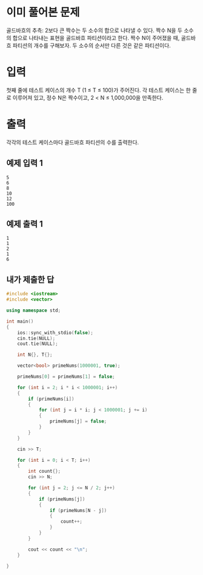 이미 풀어본 문제
=====================
골드바흐의 추측: 2보다 큰 짝수는 두 소수의 합으로 나타낼 수 있다.
짝수 N을 두 소수의 합으로 나타내는 표현을 골드바흐 파티션이라고 한다. 짝수 N이 주어졌을 때, 골드바흐 파티션의 개수를 구해보자. 두 소수의 순서만 다른 것은 같은 파티션이다.

입력
===========
첫째 줄에 테스트 케이스의 개수 T (1 ≤ T ≤ 100)가 주어진다. 각 테스트 케이스는 한 줄로 이루어져 있고, 정수 N은 짝수이고, 2 < N ≤ 1,000,000을 만족한다.

출력
===============
각각의 테스트 케이스마다 골드바흐 파티션의 수를 출력한다.

예제 입력 1 
------------
```
5
6
8
10
12
100
```
예제 출력 1 
--------------
```
1
1
2
1
6
```

내가 제출한 답
------------
```cpp
#include <iostream>
#include <vector>

using namespace std;

int main()
{
	ios::sync_with_stdio(false);
	cin.tie(NULL);
	cout.tie(NULL);

	int N{}, T{};

	vector<bool> primeNums(1000001, true);

	primeNums[0] = primeNums[1] = false;

	for (int i = 2; i * i < 1000001; i++)
	{
		if (primeNums[i])
		{
			for (int j = i * i; j < 1000001; j += i)
			{
				primeNums[j] = false;
			}
		}
	}

	cin >> T;

	for (int i = 0; i < T; i++)
	{
		int count{};
		cin >> N;

		for (int j = 2; j <= N / 2; j++)
		{
			if (primeNums[j])
			{
				if (primeNums[N - j])
				{
					count++;
				}
			}
		}

		cout << count << "\n";
	}

}
```
